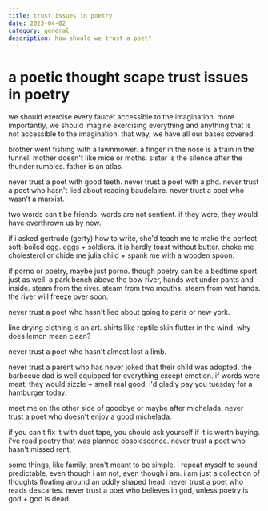 ```yaml
---
title: trust issues in poetry
date: 2025-04-02
category: general
description: how should we trust a poet?
---
```


# **a poetic thought scape** trust issues in poetry

we should exercise every faucet accessible to the imagination. more importantly, we should imagine exercising everything and anything that is not accessible to the imagination. that way, we have all our bases covered.

brother went fishing with a lawnmower. a finger in the nose is a train in the tunnel. mother doesn't like mice or moths. sister is the silence after the thunder rumbles. father is an atlas.

never trust a poet with good teeth. never trust a poet with a phd. never trust a poet who hasn't lied about reading baudelaire. never trust a poet who wasn't a marxist.

two words can't be friends. words are not sentient. if they were, they would have overthrown us by now.

if i asked gertrude (gerty) how to write, she'd teach me to make the perfect soft-boiled egg. eggs + soldiers. it is hardly toast without butter. choke me cholesterol or chide me julia child + spank me with a wooden spoon.

if porno or poetry, maybe just porno. though poetry can be a bedtime sport just as well. a park bench above the bow river, hands wet under pants and inside. steam from the river. steam from two mouths. steam from wet hands. the river will freeze over soon. 

never trust a poet who hasn't lied about going to paris or new york. 

line drying clothing is an art. shirts like reptile skin flutter in the wind. why does lemon mean clean?

never trust a poet who hasn't almost lost a limb. 

never trust a parent who has never joked that their child was adopted. the barbecue dad is well equipped for everything except emotion. if words were meat, they would sizzle + smell real good. i'd gladly pay you tuesday for a hamburger today.

meet me on the other side of goodbye or maybe after michelada. never trust a poet who doesn't enjoy a good michelada. 

if you can't fix it with duct tape, you should ask yourself if it is worth buying. i've read poetry that was planned obsolescence. never trust a poet who hasn't missed rent. 

some things, like family, aren't meant to be simple. i repeat myself to sound predictable, even though i am not, even though i am. i am just a collection of thoughts floating around an oddly shaped head. never trust a poet who reads descartes. never trust a poet who believes in god, unless poetry is god + god is dead.